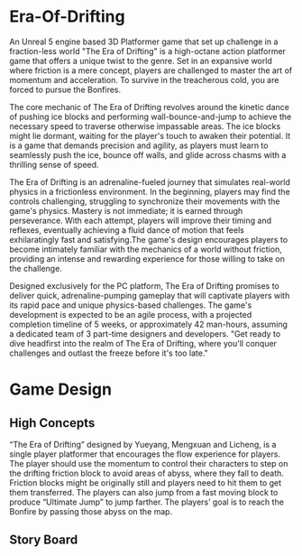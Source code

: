 # Era-Of-Drifting
An Unreal 5 engine based 3D Platformer game that set up challenge in a fraction-less world
"The Era of Drifting" is a high-octane action platformer game that offers a unique twist to the genre. Set in an expansive world where friction is a mere concept, players are challenged to master the art of momentum and acceleration. To survive in the treacherous cold, you are forced to pursue the Bonfires.

The core mechanic of The Era of Drifting revolves around the kinetic dance of pushing ice blocks and performing wall-bounce-and-jump to achieve the necessary speed to traverse otherwise impassable areas. The ice blocks might lie dormant, waiting for the player's touch to awaken their potential. It is a game that demands precision and agility, as players must learn to seamlessly push the ice, bounce off walls, and glide across chasms with a thrilling sense of speed.

The Era of Drifting is an adrenaline-fueled journey that simulates real-world physics in a frictionless environment. In the beginning, players may find the controls challenging, struggling to synchronize their movements with the game's physics. Mastery is not immediate; it is earned through perseverance. With each attempt, players will improve their timing and reflexes, eventually achieving a fluid dance of motion that feels exhilaratingly fast and satisfying.The game's design encourages players to become intimately familiar with the mechanics of a world without friction, providing an intense and rewarding experience for those willing to take on the challenge.

Designed exclusively for the PC platform, The Era of Drifting promises to deliver quick, adrenaline-pumping gameplay that will captivate players with its rapid pace and unique physics-based challenges. The game's development is expected to be an agile process, 
with a projected completion timeline of 5 weeks, or approximately 42 man-hours, assuming a dedicated team of 3 part-time designers and developers. "Get ready to dive headfirst into the realm of The Era of Drifting, where you'll conquer challenges and outlast the freeze before it's too late."

# Game Design

## High Concepts
“The Era of Drifting” designed by Yueyang, Mengxuan and Licheng, is a single player platformer that encourages the flow experience for players. The player should use the momentum to control their characters to step on the drifting friction block to avoid areas of abyss, where they fall to death. Friction blocks might be originally still and players need to hit them to get them transferred. The players can also jump from a fast moving block to produce “Ultimate Jump” to jump farther. The players’ goal is to reach the Bonfire by passing those abyss on the map. 

## Story Board


